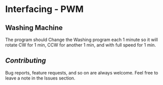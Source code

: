 # Interfacing - PWM 

## Washing Machine 
The program should Change the Washing program each 1 minute so it will rotate CW for 1 min, CCW for another 1 min, and with full speed for 1 min.

 ## *Contributing*  
Bug reports, feature requests, and so on are always welcome. Feel free to leave a note in the Issues section.